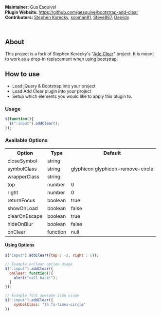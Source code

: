 **Maintainer:** Gus Esquivel <br />
**Plugin Website:** https://github.com/gesquive/bootstrap-add-clear <br />
**Contributers:**
<a href="https://github.com/skorecky">Stephen Korecky</a>,
<a href="https://github.com/scoman81">scoman81</a>,
<a href="https://github.com/Steve887">Steve887</a>,
<a href="https://github.com/Deividy">Deividy</a>

<br />

## About
This project is a fork of Stephen Korecky's "[Add Clear](https://github.com/skorecky/Add-Clear)" project. It is meant to work as a drop-in replacement when using bootstrap.


## How to use
- Load jQuery & Bootstrap into your project
- Load Add Clear plugin into your project
- Setup which elements you would like to apply this plugin to.

### Usage
```javascript
$(function(){
  $(":input").addClear();
});
```
### Available Options

<table>
  <tr>
    <th>Option</th>
    <th>Type</th>
    <th>Default</th>
  </tr>
  <tr>
    <td>closeSymbol</td>
    <td>string</td>
    <td></td>
  </tr>
  <tr>
    <td>symbolClass</td>
    <td>string</td>
    <td>glyphicon glyphicon-remove-circle</td>
  </tr>
  <tr>
    <td>wrapperClass</td>
    <td>string</td>
    <td></td>
  </tr>
  <tr>
    <td>top</td>
    <td>number</td>
    <td>0</td>
  </tr>
  <tr>
    <td>right</td>
    <td>number</td>
    <td>0</td>
  </tr>
  <tr>
    <td>returnFocus</td>
    <td>boolean</td>
    <td>true</td>
  </tr>
  <tr>
    <td>showOnLoad</td>
    <td>boolean</td>
    <td>false</td>
  </tr>
  <tr>
    <td>clearOnEscape</td>
    <td>boolean</td>
    <td>true</td>
  </tr>
  <tr>
    <td>hideOnBlur</td>
    <td>boolean</td>
    <td>false</td>
  </tr>
  <tr>
    <td>onClear</td>
    <td>function</td>
    <td>null</td>
  </tr>
</table>

#### Using Options
```javascript
$("input").addClear({top : -2, right : 6});

// Example onClear option usage
$(":input").addClear({
  onClear: function(){
    alert("call back!");
  }
});

// Example font awesome icon usage
$(":input").addClear({
    symbolClass: "fa fa-times-circle"
})
```

